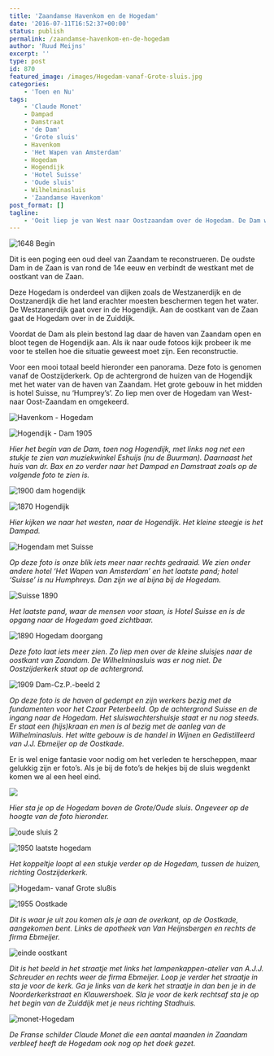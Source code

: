 ```yaml
---
title: 'Zaandamse Havenkom en de Hogedam'
date: '2016-07-11T16:52:37+00:00'
status: publish
permalink: /zaandamse-havenkom-en-de-hogedam
author: 'Ruud Meijns'
excerpt: ''
type: post
id: 870
featured_image: /images/Hogedam-vanaf-Grote-sluis.jpg
categories:
    - 'Toen en Nu'
tags:
    - 'Claude Monet'
    - Dampad
    - Damstraat
    - 'de Dam'
    - 'Grote sluis'
    - Havenkom
    - 'Het Wapen van Amsterdam'
    - Hogedam
    - Hogendijk
    - 'Hotel Suisse'
    - 'Oude sluis'
    - Wilhelminasluis
    - 'Zaandamse Havenkom'
post_format: []
tagline:
    - 'Ooit liep je van West naar Oostzaandam over de Hogedam. De Dam was nog een open haven.'
---
```

![1648 Begin](/images/1648-Begin.jpg)

Dit is een poging een oud deel van Zaandam te reconstrueren. De oudste Dam in de Zaan is van rond de 14e eeuw en verbindt de westkant met de oostkant van de Zaan.

Deze Hogedam is onderdeel van dijken zoals de Westzanerdijk en de Oostzanerdijk die het land erachter moesten beschermen tegen het water. De Westzanerdijk gaat over in de Hogendijk. Aan de oostkant van de Zaan gaat de Hogedam over in de Zuiddijk.

Voordat de Dam als plein bestond lag daar de haven van Zaandam open en bloot tegen de Hogendijk aan. Als ik naar oude fotoos kijk probeer ik me voor te stellen hoe die situatie geweest moet zijn. Een reconstructie.

Voor een mooi totaal beeld hieronder een panorama. Deze foto is genomen vanaf de Oostzijderkerk. Op de achtergrond de huizen van de Hogendijk met het water van de haven van Zaandam. Het grote gebouw in het midden is hotel Suisse, nu ‘Humprey’s’. Zo liep men over de Hogedam van West- naar Oost-Zaandam en omgekeerd.

![Havenkom - Hogedam](/images/Havenkom-Hogedam.jpg)

![Hogendijk - Dam 1905](/images/Hogendijk-Dam-1905.jpg)

*Hier het begin van de Dam, toen nog Hogendijk, met links nog net een stukje te zien van muziekwinkel Eshuijs (nu de Buurman). Daarnaast het huis van dr. Bax en zo verder naar het Dampad en Damstraat zoals op de volgende foto te zien is.*

![1900 dam hogendijk](/images/1900-dam-hogendijk.jpg)

![1870 Hogendijk](/images/1870-Hogendijk.jpg)

*Hier kijken we naar het westen, naar de Hogendijk. Het kleine steegje is het Dampad.*

![Hogendam met Suisse](/images/Hogendam-met-Suisse.jpg)

*Op deze foto is onze blik iets meer naar rechts gedraaid. We zien onder andere hotel ‘Het Wapen van Amsterdam’ en het laatste pand; hotel ‘Suisse’ is nu Humphreys. Dan zijn we al bijna bij de Hogedam.*

![Suisse 1890](/images/Suisse-1890.jpg)

*Het laatste pand, waar de mensen voor staan, is Hotel Suisse en is de opgang naar de Hogedam goed zichtbaar.*

![1890 Hogedam doorgang](/images/1890-Hogedam-doorgang.jpg)

*Deze foto laat iets meer zien. Zo liep men over de kleine sluisjes naar de oostkant van Zaandam. De Wilhelminasluis was er nog niet. De Oostzijderkerk staat op de achtergrond.*

![1909 Dam-Cz.P.-beeld 2](/images/1909-Dam-Cz.P.-beeld-2.jpg)

*Op deze foto is de haven al gedempt en zijn werkers bezig met de fundamenten voor het Czaar Peterbeeld. Op de achtergrond Suisse en de ingang naar de Hogedam. Het sluiswachtershuisje staat er nu nog steeds. Er staat een (hijs)kraan en men is al bezig met de aanleg van de Wilhelminasluis. Het witte gebouw is de handel in Wijnen en Gedistilleerd van J.J. Ebmeijer op de Oostkade.*

Er is wel enige fantasie voor nodig om het verleden te herscheppen, maar gelukkig zijn er foto’s. Als je bij de foto’s de hekjes bij de sluis wegdenkt komen we al een heel eind.

![](/images/098f6a9e3e42d2ddb684048adcc59368b43b9350b7264751c385dad291faba89.jpg)

*Hier sta je op de Hogedam boven de Grote/Oude sluis. Ongeveer op de hoogte van de foto hieronder.*

![oude sluis 2](/images/oude-sluis-2.jpg)

![1950 laatste hogedam](/images/1950-laatste-hogedam.jpg)

*Het koppeltje loopt al een stukje verder op de Hogedam, tussen de huizen, richting Oostzijderkerk.*

![Hogedam- vanaf Grote slu8is](/images/Hogedam-vanaf-Grote-sluis.jpg)

![1955 Oostkade](/images/1955-Oostkade.jpg)

*Dit is waar je uit zou komen als je aan de overkant, op de Oostkade, aangekomen bent. Links de apotheek van Van Heijnsbergen en rechts de firma Ebmeijer.*

![einde oostkant](/images/einde-oostkant.jpg)

*Dit is het beeld in het straatje met links het lampenkappen-atelier van A.J.J. Schreuder en rechts weer de firma Ebmeijer. Loop je verder het straatje in sta je voor de kerk. Ga je links van de kerk het straatje in dan ben je in de Noorderkerkstraat en Klauwershoek. Sla je voor de kerk rechtsaf sta je op het begin van de Zuiddijk met je neus richting Stadhuis.*

![monet-Hogedam](/images/monet-Hogedam.jpg)

*De Franse schilder Claude Monet die een aantal maanden in Zaandam verbleef heeft de Hogedam ook nog op het doek gezet.*